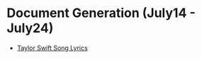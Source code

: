 # Document Generation (July14 - July24)
* [Taylor Swift Song Lyrics](https://www.kaggle.com/PromptCloudHQ/taylor-swift-song-lyrics-from-all-the-albums)
